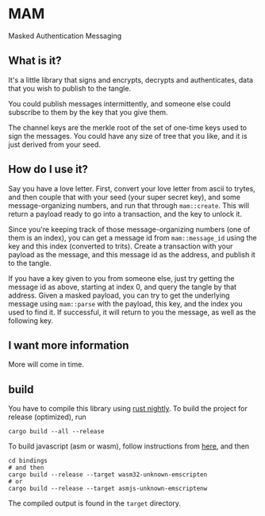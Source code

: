 # MAM
Masked Authentication Messaging

## What is it?
It's a little library that signs and encrypts, decrypts and authenticates, data that you wish to publish to the tangle.

You could publish messages intermittently, and someone else could subscribe to them by the key that you give them.

The channel keys are the merkle root of the set of one-time keys used to sign the messages. 
You could have any size of tree that you like, and it is just derived from your seed.

## How do I use it?
Say you have a love letter. First, convert your love letter from ascii to trytes, 
and then couple that with your seed (your super secret key), 
and some message-organizing numbers, and run that through `mam::create`.
This will return a payload ready to go into a transaction, and the key to unlock it.

Since you're keeping track of those message-organizing numbers (one of them is an index), 
you can get a message id from `mam::message_id` using the key and this index (converted to trits).
Create a transaction with your payload as the message, and this message id as the address,
and publish it to the tangle.

If you have a key given to you from someone else, just try getting the message id as above,
starting at index 0, and query the tangle by that address. Given a masked payload, you can
try to get the underlying message using `mam::parse` with the payload, this key, and the index
you used to find it. If successful, it will return to you the message, as well as the following 
key. 

## I want more information
More will come in time.

## build

You have to compile this library using [rust nightly](https://doc.rust-lang.org/1.13.0/book/nightly-rust.html).
To build the project for release (optimized), run

```
cargo build --all --release
```

To build javascript (asm or wasm), follow instructions from [here](http://www.hellorust.com/emscripten/), and then

```
cd bindings
# and then
cargo build --release --target wasm32-unknown-emscripten
# or
cargo build --release --target asmjs-unknown-emscriptenw
```

The compiled output is found in the `target` directory.
